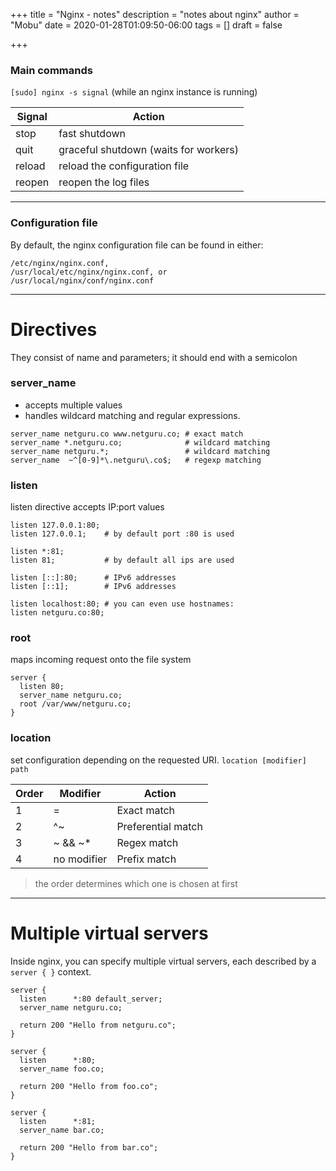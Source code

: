 +++
title = "Nginx - notes"
description = "notes about nginx"
author = "Mobu"
date = 2020-01-28T01:09:50-06:00
tags = []
draft = false

+++
### Main commands
```[sudo] nginx -s signal``` (while an nginx instance is running)

|Signal|Action|
|----|----|
|stop|fast shutdown|
|quit|graceful shutdown (waits for workers)|
|reload|reload the configuration file|
|reopen|reopen the log files|
---
### Configuration file
By default, the nginx configuration file can be found in either:
```
/etc/nginx/nginx.conf,
/usr/local/etc/nginx/nginx.conf, or
/usr/local/nginx/conf/nginx.conf
```
---
# Directives
They consist of name and parameters; it should end with a semicolon
### server_name
* accepts multiple values
* handles wildcard matching and regular expressions.
```
server_name netguru.co www.netguru.co; # exact match
server_name *.netguru.co;              # wildcard matching
server_name netguru.*;                 # wildcard matching
server_name  ~^[0-9]*\.netguru\.co$;   # regexp matching
```
### listen
listen directive accepts IP:port values
```
listen 127.0.0.1:80;
listen 127.0.0.1;    # by default port :80 is used

listen *:81;
listen 81;           # by default all ips are used

listen [::]:80;      # IPv6 addresses
listen [::1];        # IPv6 addresses

listen localhost:80; # you can even use hostnames:
listen netguru.co:80;
```
### root
maps incoming request onto the file system
```
server {
  listen 80;
  server_name netguru.co;
  root /var/www/netguru.co;
}
```
### location
set configuration depending on the requested URI. ```location [modifier] path```

|Order|Modifier|Action|
|----|----|----|
|1|=|Exact match|
|2|^~|Preferential match|
|3|~ && ~*|Regex match|
|4|no modifier|Prefix match|

> the order determines which one is chosen at first
---
# Multiple virtual servers
Inside nginx, you can specify multiple virtual servers, each described by a ```server { }``` context.
```
server {
  listen      *:80 default_server;
  server_name netguru.co;

  return 200 "Hello from netguru.co";
}

server {
  listen      *:80;
  server_name foo.co;

  return 200 "Hello from foo.co";
}

server {
  listen      *:81;
  server_name bar.co;

  return 200 "Hello from bar.co";
}
```